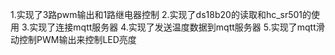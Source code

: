 1.实现了3路pwm输出和1路继电器控制
2.实现了ds18b20的读取和hc_sr501的使用
3.实现了连接mqtt服务器
4.实现了发送温度数据到mqtt服务器
5.实现了mqtt滑动控制PWM输出来控制LED亮度